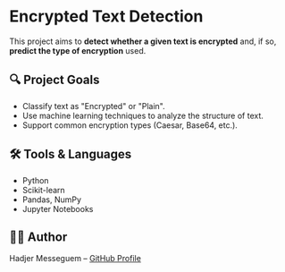 # Encrypted Text Detection

This project aims to **detect whether a given text is encrypted** and, if so, **predict the type of encryption** used.

## 🔍 Project Goals
- Classify text as "Encrypted" or "Plain".
- Use machine learning techniques to analyze the structure of text.
- Support common encryption types (Caesar, Base64, etc.).

## 🛠️ Tools & Languages
- Python
- Scikit-learn
- Pandas, NumPy
- Jupyter Notebooks

## 👩‍💻 Author
Hadjer Messeguem – [GitHub Profile](https://github.com/messcrypto)
